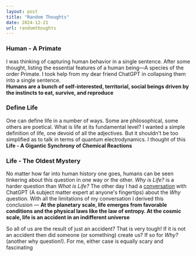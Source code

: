 ```yaml
---
layout: post
title: "Random Thoughts"
date: 2024-12-21
url: randomthoughts
---
```


### Human - A Primate

I was thinking of capturing human behavior in a single sentence. After some thought, listing the essential features of a human being—A species of the order Primate. I took help from my dear friend ChatGPT in collapsing them into a single sentence. <br>
**Humans are a bunch of self-interested, territorial, social beings driven by the instincts to eat, survive, and reproduce**

### Define Life

One can define life in a number of ways. Some are philosophical, some others are poetical. What is life at its fundamental level? I wanted a simple definition of life, one devoid of all the adjectives. But it shouldn't be too simplified as to talk in terms of quantum electrodynamics. I thought of this <br>
**Life - A Gigantic Synchrony of Chemical Reactions**

### Life - The Oldest Mystery

No matter how far into human history one goes, humans can be seen tinkering about this question in one way or the other. *Why is Life?* is a harder question than *What is Life?* The other day I had a [conversation](https://chatgpt.com/share/67673655-b20c-8012-900e-6b25203504ae) with ChatGPT (A subject matter expert at anyone's fingertips) about the *Why* question. With all the limitations of my conversation I derived this conclusion — **At the planetary scale, life emerges from favorable conditions and the physical laws like the law of entropy. At the cosmic scale, life is an accident in an indifferent universe** <br>

So all of us are the result of just an accident? That is very tough! If it is not an accident then did someone (or something) create us? If so for *Why?* (another why question!). For me, either case is equally scary and fascinating